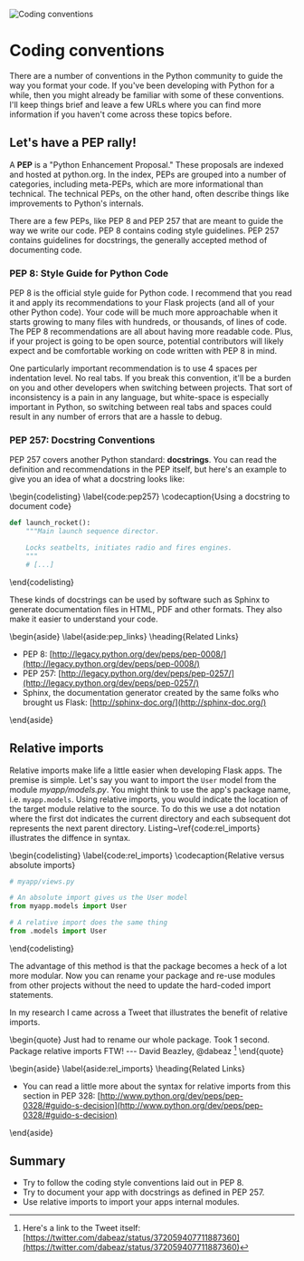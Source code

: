 ![Coding conventions](images/2.png)

# Coding conventions

There are a number of conventions in the Python community to guide the way you format your code. If you've been developing with Python for a while, then you might already be familiar with some of these conventions. I'll keep things brief and leave a few URLs where you can find more information if you haven't come across these topics before.

## Let's have a PEP rally!

A **PEP** is a "Python Enhancement Proposal." These proposals are indexed and hosted at python.org. In the index, PEPs are grouped into a number of categories, including meta-PEPs, which are more informational than technical. The technical PEPs, on the other hand, often describe things like improvements to Python's internals.

There are a few PEPs, like PEP 8 and PEP 257 that are meant to guide the way we write our code. PEP 8 contains coding style guidelines. PEP 257 contains guidelines for docstrings, the generally accepted method of documenting code.

### PEP 8: Style Guide for Python Code

PEP 8 is the official style guide for Python code. I recommend that you read it and apply its recommendations to your Flask projects (and all of your other Python code). Your code will be much more approachable when it starts growing to many files with hundreds, or thousands, of lines of code. The PEP 8 recommendations are all about having more readable code. Plus, if your project is going to be open source, potential contributors will likely expect and be comfortable working on code written with PEP 8 in mind.

One particularly important recommendation is to use 4 spaces per indentation level. No real tabs. If you break this convention, it'll be a burden on you and other developers when switching between projects. That sort of inconsistency is a pain in any language, but white-space is especially important in Python, so switching between real tabs and spaces could result in any number of errors that are a hassle to debug.

### PEP 257: Docstring Conventions

PEP 257 covers another Python standard: **docstrings**. You can read the definition and recommendations in the PEP itself, but here's an example to give you an idea of what a docstring looks like:

\begin{codelisting}
\label{code:pep257}
\codecaption{Using a docstring to document code}
```python
def launch_rocket():
    """Main launch sequence director.

    Locks seatbelts, initiates radio and fires engines.
    """
    # [...]
```
\end{codelisting}

These kinds of docstrings can be used by software such as Sphinx to generate documentation files in HTML, PDF and other formats. They also make it easier to understand your code.

\begin{aside}
\label{aside:pep_links}
\heading{Related Links}

- PEP 8: [http://legacy.python.org/dev/peps/pep-0008/](http://legacy.python.org/dev/peps/pep-0008/)
- PEP 257: [http://legacy.python.org/dev/peps/pep-0257/](http://legacy.python.org/dev/peps/pep-0257/)
- Sphinx, the documentation generator created by the same folks who brought us Flask: [http://sphinx-doc.org/](http://sphinx-doc.org/)

\end{aside}

## Relative imports

Relative imports make life a little easier when developing Flask apps. The premise is simple. Let's say you want to import the `User` model from the module _myapp/models.py_. You might think to use the app's package name, i.e. `myapp.models`. Using relative imports, you would indicate the location of the target module relative to the source. To do this we use a dot notation where the first dot indicates the current directory and each subsequent dot represents the next parent directory. Listing~\ref{code:rel_imports} illustrates the diffence in syntax.

\begin{codelisting}
\label{code:rel_imports}
\codecaption{Relative versus absolute imports}
```python
# myapp/views.py

# An absolute import gives us the User model
from myapp.models import User

# A relative import does the same thing
from .models import User
```
\end{codelisting}

The advantage of this method is that the package becomes a heck of a lot more modular. Now you can rename your package and re-use modules from other projects without the need to update the hard-coded import statements.

In my research I came across a Tweet that illustrates the benefit of relative imports.

\begin{quote}
Just had to rename our whole package. Took 1 second. Package relative imports FTW!
--- David Beazley, @dabeaz [^rel_tweet]
\end{quote}

\begin{aside}
\label{aside:rel_imports}
\heading{Related Links}

- You can read a little more about the syntax for relative imports from this section in PEP 328: [http://www.python.org/dev/peps/pep-0328/#guido-s-decision](http://www.python.org/dev/peps/pep-0328/#guido-s-decision)

\end{aside}


## Summary

* Try to follow the coding style conventions laid out in PEP 8.
* Try to document your app with docstrings as defined in PEP 257.
* Use relative imports to import your apps internal modules.

[^rel_tweet]: Here's a link to the Tweet itself: [https://twitter.com/dabeaz/status/372059407711887360](https://twitter.com/dabeaz/status/372059407711887360)
